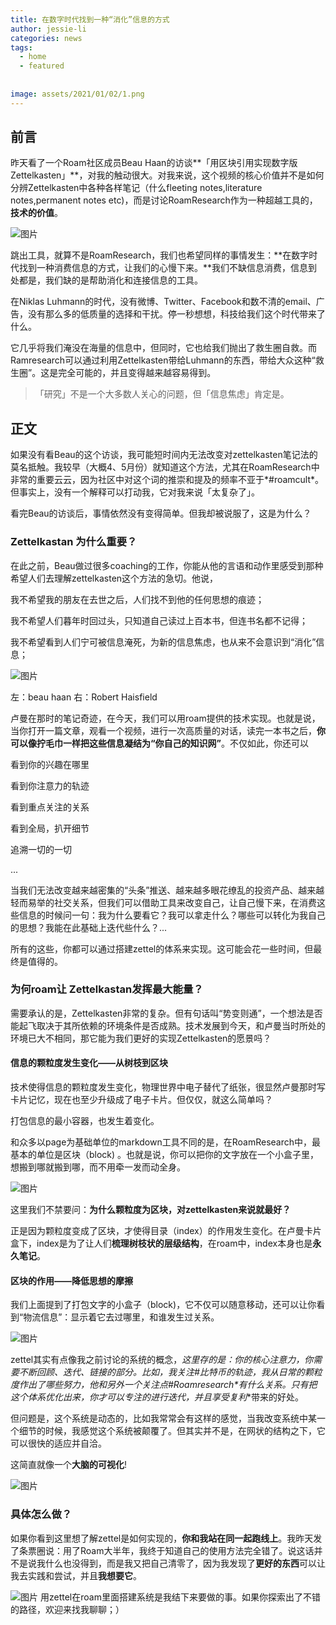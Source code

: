 ```yaml
---
title: 在数字时代找到一种“消化”信息的方式
author: jessie-li
categories: news
tags:
  - home
  - featured
 
 
image: assets/2021/01/02/1.png
---
```

## 前言

昨天看了一个Roam社区成员Beau Haan的访谈**「用区块引用实现数字版Zettelkasten」**，对我的触动很大。对我来说，这个视频的核心价值并不是如何分辨Zettelkasten中各种各样笔记（什么fleeting notes,literature notes,permanent notes etc)，而是讨论RoamResearch作为一种超越工具的，**技术的价值**。

![图片](/assets/2021/01/02/1.png)

跳出工具，就算不是RoamResearch，我们也希望同样的事情发生：**在数字时代找到一种消费信息的方式，让我们的心慢下来。**我们不缺信息消费，信息到处都是，我们缺的是帮助消化和连接信息的工具。

在Niklas Luhmann的时代，没有微博、Twitter、Facebook和数不清的email、广告，没有那么多的低质量的选择和干扰。停一秒想想，科技给我们这个时代带来了什么。

它几乎将我们淹没在海量的信息中，但同时，它也给我们抛出了救生圈自救。而Ramresearch可以通过利用Zettelkasten带给Luhmann的东西，带给大众这种“救生圈”。这是完全可能的，并且变得越来越容易得到。

>「研究」不是一个大多数人关心的问题，但「信息焦虑」肯定是。
## 正文

如果没有看Beau的这个访谈，我可能短时间内无法改变对zettelkasten笔记法的莫名抵触。我较早（大概4、5月份）就知道这个方法，尤其在RoamResearch中非常的重要云云，因为社区中对这个词的推崇和提及的频率不亚于*#roamcult*。但事实上，没有一个解释可以打动我，它对我来说「太复杂了」。

看完Beau的访谈后，事情依然没有变得简单。但我却被说服了，这是为什么？

### Zettelkastan 为什么重要？

在此之前，Beau做过很多coaching的工作，你能从他的言语和动作里感受到那种希望人们去理解zettelkasten这个方法的急切。他说，

我不希望我的朋友在去世之后，人们找不到他的任何思想的痕迹；

我不希望人们暮年时回过头，只知道自己读过上百本书，但连书名都不记得；

我不希望看到人们宁可被信息淹死，为新的信息焦虑，也从来不会意识到“消化”信息；

![图片](/assets/2021/01/02/2.png)

左：beau haan 右：Robert Haisfield



卢曼在那时的笔记奇迹，在今天，我们可以用roam提供的技术实现。也就是说，当你打开一篇文章，观看一个视频，进行一次高质量的对话，读完一本书之后，**你可以像拧毛巾一样把这些信息凝结为“你自己的知识网”**。不仅如此，你还可以

看到你的兴趣在哪里

看到你注意力的轨迹

看到重点关注的关系

看到全局，扒开细节

追溯一切的一切

...

当我们无法改变越来越密集的“头条”推送、越来越多眼花缭乱的投资产品、越来越轻而易举的社交关系，但我们可以借助工具来改变自己，让自己慢下来，在消费这些信息的时候问一句：我为什么要看它？我可以拿走什么？哪些可以转化为我自己的思想？我能在此基础上迭代些什么？...

所有的这些，你都可以通过搭建zettel的体系来实现。这可能会花一些时间，但最终是值得的。

### 为何roam让 Zettelkastan发挥最大能量？

需要承认的是，Zettelkasten非常的复杂。但有句话叫“势变则通”，一个想法是否能起飞取决于其所依赖的环境条件是否成熟。技术发展到今天，和卢曼当时所处的环境已大不相同，那它能为我们更好的实现Zettelkasten的愿景吗？

#### 信息的颗粒度发生变化——从树枝到区块

技术使得信息的颗粒度发生变化，物理世界中电子替代了纸张，很显然卢曼那时写卡片记忆，现在也至少升级成了电子卡片。但仅仅，就这么简单吗？

打包信息的最小容器，也发生着变化。

和众多以page为基础单位的markdown工具不同的是，在RoamResearch中，最基本的单位是区块（block) 。也就是说，你可以把你的文字放在一个小盒子里，想搬到哪就搬到哪，而不用牵一发而动全身。

![图片](/assets/2021/01/02/3.gif)

这里我们不禁要问：**为什么颗粒度为区块，对zettelkasten来说就最好？**

正是因为颗粒度变成了区块，才使得目录（index）的作用发生变化。在卢曼卡片盒下，index是为了让人们**梳理树枝状的层级结构**，在roam中，index本身也是**永久笔记**。

#### 区块的作用——降低思想的摩擦

我们上面提到了打包文字的小盒子（block)，它不仅可以随意移动，还可以让你看到“物流信息”：显示着它去过哪里，和谁发生过关系。

![图片](/assets/2021/01/02/4.gif)

zettel其实有点像我之前讨论的系统的概念，**这里存的是：你的核心注意力，你需要不断回顾、迭代、链接的部分。**比如，我关注*#比特币*的轨迹，我从日常的颗粒度作出了哪些努力，他和另外一个关注点*#Roamresearch*有什么关系。只有把这个体系优化出来，你才可以专注的进行迭代，并且享受**复利**带来的好处。

但问题是，这个系统是动态的，比如我常常会有这样的感觉，当我改变系统中某一个细节的时候，我感觉这个系统被颠覆了。但其实并不是，在网状的结构之下，它可以很快的适应并自洽。

这简直就像一个**大脑的可视化**!

![图片](/assets/2021/01/02/5.gif)

### 具体怎么做？

如果你看到这里想了解zettel是如何实现的，**你和我站在同一起跑线上**。我昨天发了条票圈说：用了Roam大半年，我终于知道自己的使用方法完全错了。说这话并不是说我什么也没得到，而是我又把自己清零了，因为我发现了**更好的东西**可以让我去实践和尝试，并且**我想要它**。

![图片](/assets/2021/01/02/6.png)
用zettel在roam里面搭建系统是我结下来要做的事。如果你探索出了不错的路径，欢迎来找我聊聊；）







